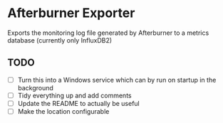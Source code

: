 # Afterburner Exporter
Exports the monitoring log file generated by Afterburner to a metrics database (currently only InfluxDB2)

## TODO
- [ ] Turn this into a Windows service which can by run on startup in the background
- [ ] Tidy everything up and add comments
- [ ] Update the README to actually be useful
- [ ] Make the location configurable

